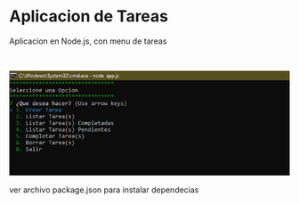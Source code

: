 # Aplicacion de Tareas 

Aplicacion en Node.js, con menu de tareas

<br/>

![app_tareas](./galeria/app_tareas.PNG "app_tareas")

ver archivo package.json para instalar dependecias
